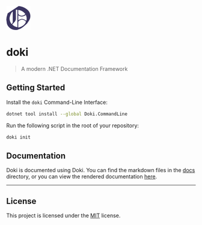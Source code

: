 ![](assets/logo-64x64.png)

# doki

> A modern .NET Documentation Framework

## Getting Started

Install the `doki` Command-Line Interface:

```bash
dotnet tool install --global Doki.CommandLine
```

Run the following script in the root of your repository:

```bash
doki init
```

## Documentation

Doki is documented using Doki. You can find the markdown files in the [docs](docs/README.md) directory, or you can view
the rendered documentation [here](https://doki.dvolper.dev).

---

## License

This project is licensed under the [MIT](LICENSE.txt) license.
